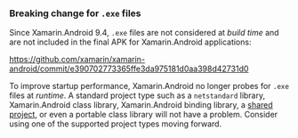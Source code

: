 ### Breaking change for `.exe` files

Since Xamarin.Android 9.4, `.exe` files are not considered at *build time* and are not included in the final APK for Xamarin.Android applications:

https://github.com/xamarin/xamarin-android/commit/e390702773365ffe3da975181d0aa398d42731d0

To improve startup performance, Xamarin.Android no longer probes for `.exe` files at *runtime*. A standard project type such as a `netstandard` library, Xamarin.Android class library, Xamarin.Android binding library, a [shared project][shared_project], or even a portable class library will not have a problem. Consider using one of the supported project types moving forward.

[shared_project]: https://docs.microsoft.com/xamarin/cross-platform/app-fundamentals/shared-projects
